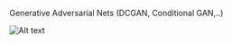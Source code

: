 Generative Adversarial Nets (DCGAN, Conditional GAN,..)       


![Alt text](/dcgan_res/cufs_samples/samples.gif)
